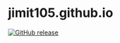 # jimit105.github.io

[![GitHub release](https://img.shields.io/github/release/jimit105/jimit105.github.io.svg?style=flat-square)](https://github.com/jimit105/jimit105.github.io/releases)
